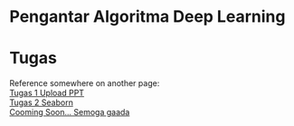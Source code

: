 # Pengantar Algoritma Deep Learning

<h1>Tugas</h1>
<p>
Reference somewhere on another page:<br />
<a href="https://github.com/pahmideri/Pengantar-Algoritma-Deep-Learning/blob/master/Tugas1_Pahmi%20Deri%20Sutrisno_55415292_4IA11.pptx">Tugas 1 Upload PPT</a><br />
<a href="https://nbviewer.jupyter.org/github/pahmideri/Pengantar-Algoritma-Deep-Learning/blob/master/SeabornAltair-Pahmi.ipynbs">Tugas 2 Seaborn</a><br />
<a href="https://www.youtube.com/channel/UCaKLg1ELiX0zTJ6Je3c5esA">Cooming Soon... Semoga gaada</a><br />
</p>
